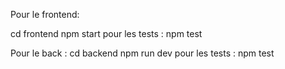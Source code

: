 Pour le frontend:

cd frontend
npm start 
pour les tests : npm test

Pour le back :
cd backend 
npm run dev
pour les tests : npm test